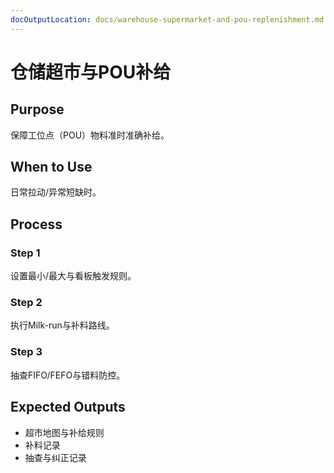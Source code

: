 ```yaml
---
docOutputLocation: docs/warehouse-supermarket-and-pou-replenishment.md
---
```


# 仓储超市与POU补给

## Purpose

保障工位点（POU）物料准时准确补给。

## When to Use

日常拉动/异常短缺时。

## Process

### Step 1

设置最小/最大与看板触发规则。

### Step 2

执行Milk-run与补料路线。

### Step 3

抽查FIFO/FEFO与错料防控。

## Expected Outputs

- 超市地图与补给规则
- 补料记录
- 抽查与纠正记录
